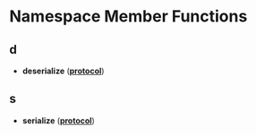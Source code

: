 
# Namespace Member Functions



## d

* **deserialize** ([**protocol**](namespaceprotocol.md))


## s

* **serialize** ([**protocol**](namespaceprotocol.md))




